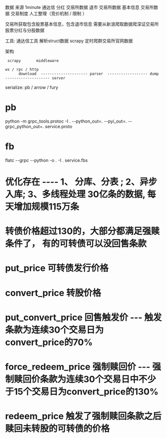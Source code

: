数据        来源
1minute    通达信
分红        交易所数据
退市        交易所数据
基本信息     交易所数据
交易制度     人工整理（竞价机制 / 限制 ）

交易所获取包含股票基本信息，包含退市信息
需要从新浪爬取数据爬深证交易所股票分红与分股数据

工具:
通达信工具 解析struct数据
scrapy 定时爬群交易所官网数据

架构

     scrapy       middleware     
                                                                              ws / rpc / http
          download  --------------------- parser  ------------------ dump -------------------- server


serialize: pb / arrow / fury

# pb 
python -m grpc_tools.protoc -I . --python_out=. --pyi_out=. --grpc_python_out=. service.proto 

# fb
flatc --grpc --python -o . -I . service.fbs

# 优化存在 ---- 1、 分库、分表 ; 2、异步入库; 3、多线程处理 30亿条的数据, 每天增加规模115万条

# 转债价格超过130的，大部分都满足强赎条件了， 有的可转债可以没回售条款
# put_price 可转债发行价格
# convert_price 转股价格
# put_convert_price 回售触发价 --- 触发条款为连续30个交易日为convert_price的70%        
# force_redeem_price 强制赎回价 --- 强制赎回价条款为连续30个交易日中不少于15个交易日为convert_price的130%
# redeem_price 触发了强制赎回条款之后赎回未转股的可转债的价格